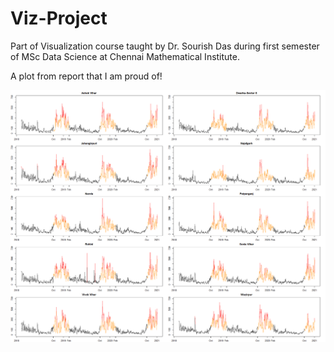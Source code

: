 # Viz-Project
Part of Visualization course taught by Dr. Sourish Das during first semester of MSc Data Science at Chennai Mathematical Institute.

A plot from report that I am proud of! 

![alt text](https://github.com/waitasecant/Viz-Project/blob/main/tsplot.jpg?raw=true)
